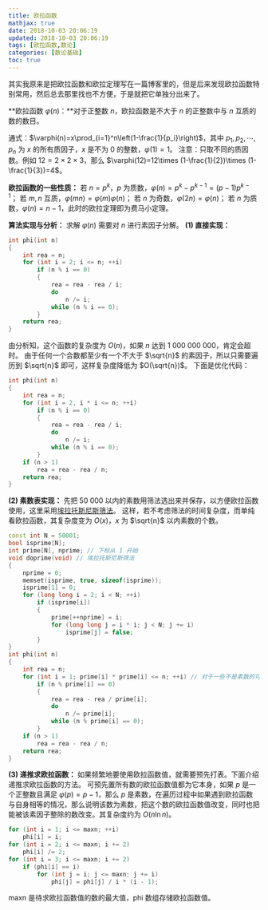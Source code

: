 ```yaml
---
title: 欧拉函数
mathjax: true
date: 2018-10-03 20:06:19
updated: 2018-10-03 20:06:19
tags: [欧拉函数,数论]
categories: [数论基础]
toc: true
---
```



其实我原来是把欧拉函数和欧拉定理写在一篇博客里的，但是后来发现欧拉函数特别常用，然后总去那里找也不方便，于是就把它单独分出来了。

**欧拉函数 $\varphi(n)$：**对于正整数 $n$，欧拉函数是不大于 $n$ 的正整数中与 $n$ 互质的数的数目。

通式：$\varphi(n)=x\prod_{i=1}^n\left(1-\frac{1}{p_i}\right)$，其中 $p_1,p_2,\cdots,p_n$ 为 $x$ 的所有质因子，$x$ 是不为 $0$ 的整数，$\varphi(1)=1$。
注意：只取不同的质因数。例如 $12=2\times 2\times 3$，那么 $\varphi(12)=12\times (1-\frac{1}{2})\times (1-\frac{1}{3})=4$。

**欧拉函数的一些性质：**
若 $n=p^k$，$p$ 为质数，$\varphi(n)=p^k-p^{k-1}=(p-1)p^{k-1}$；
若 $m,n$ 互质，$\varphi(mn)=\varphi(m)\varphi(n)$；
若 $n$ 为奇数，$\varphi(2n)=\varphi(n)$；
若 $n$ 为质数，$\varphi(n)=n-1$，此时的欧拉定理即为费马小定理。<!--more-->

**算法实现与分析：**
求解 $\varphi(n)$ 需要对 $n$ 进行素因子分解。
**(1) 直接实现：**
```cpp
int phi(int n)
{
    int rea = n;
    for (int i = 2; i <= n; ++i)
        if (n % i == 0)
        {
            rea = rea - rea / i;
            do
                n /= i;
            while (n % i == 0);
        }
    return rea;
}
```
由分析知，这个函数的复杂度为 $O(n)$，如果 $n$ 达到 1 000 000 000，肯定会超时。
由于任何一个合数都至少有一个不大于 $\sqrt{n}$ 的素因子，所以只需要遍历到 $\sqrt{n}$ 即可，这样复杂度降低为 $O(\sqrt{n})$。
下面是优化代码：
```cpp
int phi(int n)
{
    int rea = n;
    for (int i = 2, i * i <= n; ++i)
        if (n % i == 0)
        {
            rea = rea - rea / i;
            do
                n /= i;
            while (n % i == 0);
        }
    if (n > 1)
        rea = rea - rea / n;
    return rea;
}
```
**(2) 素数表实现：**
先把 50 000 以内的素数用筛法选出来并保存，以方便欧拉函数使用，这里采用[埃拉托斯尼斯筛法](https://gukaifeng.me/2018/09/06/%E7%B4%A0%E6%95%B0%E6%B5%8B%E8%AF%95/#1-%E5%9F%83%E6%8B%89%E6%89%98%E6%96%AF%E5%B0%BC%E6%96%AF%E7%AD%9B%E6%B3%95)。
这样，若不考虑筛法的时间复杂度，而单纯看欧拉函数，其复杂度变为 $O(x)$，$x$ 为 $\sqrt{n}$ 以内素数的个数。
```cpp
const int N = 50001;
bool isprime[N];
int prime[N], nprime; // 下标从 1 开始
void doprime(void) // 埃拉托斯尼斯筛法
{
    nprime = 0;
    memset(isprime, true, sizeof(isprime));
    isprime[1] = 0;
    for (long long i = 2; i < N; ++i)
        if (isprime[i])
        {
            prime[++nprime] = i;
            for (long long j = i * i; j < N; j += i)
                isprime[j] = false;
        }
}
int phi(int n)
{
    int rea = n;
    for (int i = 1; prime[i] * prime[i] <= n; ++i) // 对于一些不是素数的可不用遍历
        if (n % prime[i] == 0)
        {
            rea = rea - rea / prime[i];
            do
                n /= prime[i];
            while (n % prime[i] == 0);
        }
    if (n > 1)
        rea = rea - rea / n;
    return rea;
}
```
**(3) 递推求欧拉函数：**
如果频繁地要使用欧拉函数值，就需要预先打表。下面介绍递推求欧拉函数的方法。
可预先置所有数的欧拉函数值都为它本身，如果 $p$ 是一个正整数且满足 $\varphi(p)=p-1$，那么 $p$ 是素数，在遍历过程中如果遇到欧拉函数与自身相等的情况，那么说明该数为素数，把这个数的欧拉函数值改变，同时也把能被该素因子整除的数改变。其复杂度约为 $O(n\ln n)$。
```cpp
for (int i = 1; i <= maxn; ++i)
    phi[i] = i;
for (int i = 2; i <= maxn; i += 2)
    phi[i] /= 2;
for (int i = 3; i <= maxn; i += 2)
    if (phi[i] == i)
        for (int j = i; j <= maxn; j += i)
            phi[j] = phi[j] / i * (i - 1);
```
maxn 是待求欧拉函数值的数的最大值，phi 数组存储欧拉函数值。
